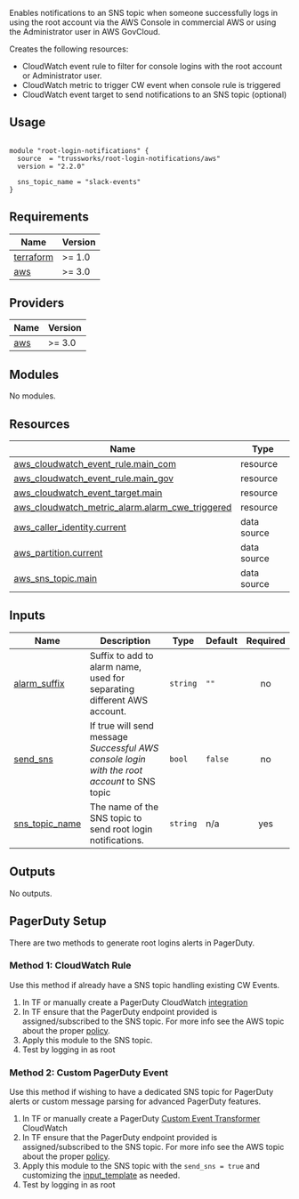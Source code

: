 <!-- BEGIN_TF_DOCS -->
Enables notifications to an SNS topic when someone successfully logs in using the root account via the AWS Console in commercial AWS or using the Administrator user in AWS GovCloud.

Creates the following resources:

* CloudWatch event rule to filter for console logins with the root account or Administrator user.
* CloudWatch metric to trigger CW event when console rule is triggered
* CloudWatch event target to send notifications to an SNS topic (optional)

## Usage

```hcl

module "root-login-notifications" {
  source  = "trussworks/root-login-notifications/aws"
  version = "2.2.0"

  sns_topic_name = "slack-events"
}
```

## Requirements

| Name | Version |
|------|---------|
| <a name="requirement_terraform"></a> [terraform](#requirement\_terraform) | >= 1.0 |
| <a name="requirement_aws"></a> [aws](#requirement\_aws) | >= 3.0 |

## Providers

| Name | Version |
|------|---------|
| <a name="provider_aws"></a> [aws](#provider\_aws) | >= 3.0 |

## Modules

No modules.

## Resources

| Name | Type |
|------|------|
| [aws_cloudwatch_event_rule.main_com](https://registry.terraform.io/providers/hashicorp/aws/latest/docs/resources/cloudwatch_event_rule) | resource |
| [aws_cloudwatch_event_rule.main_gov](https://registry.terraform.io/providers/hashicorp/aws/latest/docs/resources/cloudwatch_event_rule) | resource |
| [aws_cloudwatch_event_target.main](https://registry.terraform.io/providers/hashicorp/aws/latest/docs/resources/cloudwatch_event_target) | resource |
| [aws_cloudwatch_metric_alarm.alarm_cwe_triggered](https://registry.terraform.io/providers/hashicorp/aws/latest/docs/resources/cloudwatch_metric_alarm) | resource |
| [aws_caller_identity.current](https://registry.terraform.io/providers/hashicorp/aws/latest/docs/data-sources/caller_identity) | data source |
| [aws_partition.current](https://registry.terraform.io/providers/hashicorp/aws/latest/docs/data-sources/partition) | data source |
| [aws_sns_topic.main](https://registry.terraform.io/providers/hashicorp/aws/latest/docs/data-sources/sns_topic) | data source |

## Inputs

| Name | Description | Type | Default | Required |
|------|-------------|------|---------|:--------:|
| <a name="input_alarm_suffix"></a> [alarm\_suffix](#input\_alarm\_suffix) | Suffix to add to alarm name, used for separating different AWS account. | `string` | `""` | no |
| <a name="input_send_sns"></a> [send\_sns](#input\_send\_sns) | If true will send message *Successful AWS console login with the root account* to SNS topic | `bool` | `false` | no |
| <a name="input_sns_topic_name"></a> [sns\_topic\_name](#input\_sns\_topic\_name) | The name of the SNS topic to send root login notifications. | `string` | n/a | yes |

## Outputs

No outputs.
<!-- END_TF_DOCS -->



## PagerDuty Setup

There are two methods to generate root logins alerts in PagerDuty.

### Method 1: CloudWatch Rule

Use this method if already have a SNS topic handling existing CW Events.

1. In TF or manually create a PagerDuty CloudWatch [integration](https://support.pagerduty.com/docs/aws-cloudwatch-integration-guide#section-integrating-with-a-pager-duty-service)
1. In TF ensure that the PagerDuty endpoint provided is assigned/subscribed to the SNS topic. For more info see the AWS topic about the proper [policy](https://docs.aws.amazon.com/AmazonCloudWatch/latest/events/CWE_Troubleshooting.html#RuleTriggeredMoreThanOnce).
1. Apply this module to the SNS topic.
1. Test by logging in as root



### Method 2: Custom PagerDuty Event

Use this method if wishing to have a dedicated SNS topic for PagerDuty alerts or custom message parsing for advanced PagerDuty features.

1. In TF or manually create a PagerDuty [Custom Event Transformer](https://v2.developer.pagerduty.com/docs/cet) CloudWatch
1. In TF ensure that the PagerDuty endpoint provided is assigned/subscribed to the SNS topic. For more info see the AWS topic about the proper [policy](https://docs.aws.amazon.com/AmazonCloudWatch/latest/events/CWE_Troubleshooting.html#RuleTriggeredMoreThanOnce).
1. Apply this module to the SNS topic with the `send_sns = true` and customizing the [input_template](https://github.com/trussworks/terraform-aws-root-login-notifications/blob/master/main.tf#L46) as needed.
1. Test by logging in as root
